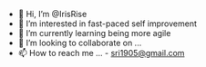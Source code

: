 - 👋 Hi, I’m @IrisRise
- 👀 I’m interested in fast-paced self improvement
- 🌱 I’m currently learning being more agile
- 💞️ I’m looking to collaborate on ...
- 📫 How to reach me ... - sri1905@gmail.com

<!---
IrisRise/IrisRise is a ✨ special ✨ repository because its `README.md` (this file) appears on your GitHub profile.
You can click the Preview link to take a look at your changes.
--->
